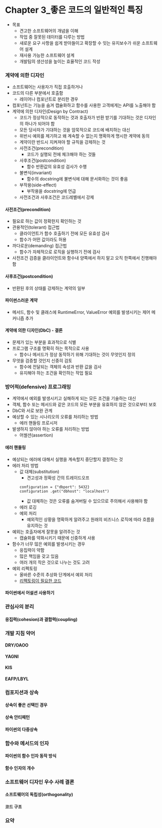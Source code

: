 # Chapter 3_좋은 코드의 일반적인 특징
- 목표
    - 견고한 소프트웨어의 개념을 이해
    - 작업 중 잘못된 데이터를 다루는 방법
    - 새로운 요구 사항을 쉽게 받아들이고 확장할 수 잇는 유지보수가 쉬운 소프트웨어 설계
    - 재사용 가능한 소프트웨어 설계
    - 개발팀의 생산성을 높이는 효율적인 코드 작성
    
### 계약에 의한 디자인
- 소프트웨어는 사용자가 직접 호출하거나 
- 코드의 다른 부분에서 호출함
    - 레이어나 컴포넌트로 분리한 경우
- 컴포넌트는 기능을 숨겨 캡슐화하고 함수를 사용한 고객에게는 API를 노출해야 함
- 계약에 의한 디자인(Design by Contract)
    - 코드가 정상적으로 동작하는 것과 호출자가 반환 받기를 기대하는 것은 디자인의 하나가 되어야 함
    - 모든 당사자가 기대하는 것을 암묵적으로 코드에 배치하는 대신 
    - 위반시 예외를 제기하고 왜 계속할 수 없는지 명확하게 명시한 계약에 동의
    - 계약이란 반드시 지켜져야 할 규칙을 강제하는 것
    - 사전조건(precondition)
        - 코드가 실행되 전에 체크해야 하는 것들
    - 사후조건(postcondition)
        - 함수 반환값의 유효성 검사가 수행
    - 불변식(invariant)
        - 함수의 docstring에 불변식에 대해 문서화하는 것이 좋음
    - 부작용(side-effect)
        - 부작용을 docstring에 언급
    - 사전조건과 사후조건은 코드레벨에서 강제
#### 사전조건(precondition)
- 필요로 하는 값이 정확한지 확인하는 것
- 관용적인(tolerant) 접근법
    - 클라이언트가 함수 호출하기 전에 모든 유효성 검사
    - 함수가 어떤 값이라도 허용
- 까다로운(demanding) 접근법
    - 함수가 자체적으로 로직을 실행하기 전에 검사
- 사전조건 검증을 클라이언트와 함수내 양쪽에서 하지 말고 오직 한쪽에서 진행해야 함
#### 사후조건(postcondition)
- 반환된 후의 상태를 강제하는 계약의 일부
#### 파이썬스러운 계약
- 메서드, 함수 및 클래스에 RuntimeError, ValueError 예외를 발생시키는 제어 메커니즘 추가
#### 계약에 의한 디자인(DbC) - 결론
- 문제가 있는 부분을 효과적으로 식별
- 프로그램 구조를 명확히 하는 목적으로 사용
    - 함수나 메서드가 정상 동작하기 위해 기대하는 것이 무엇인지 정의
- 무엇을 검증할 것인지 신중히 검토
    - 함수에 전달되는 객체의 속성과 반환 값을 검사
    - 유지해야 하는 조건을 확인하는 작업 필요
 
### 방어적(defensive) 프로그래밍
- 계약에서 예외를 발생시키고 실해하게 되는 모든 조건을 기술하는 대신
- 객체, 함수 또는 메서드와 같은 코드의 모든 부분을 유효하지 않은 것으로부터 보호
- DbC와 서로 보완 관계
- 예상할 수 있는 시나리오의 오류를 처리하는 방법
    - 에러 핸들링 프로시저
- 발생하지 않아야 하는 오류를 처리하는 방법
    - 어썰션(assertion)
#### 에러 핸들링
- 예상되는 에러에 대해서 실행을 계속할지 중단할지 결정하는 것
- 에러 처리 방법
    - 값 대체(substitution)
        - 견고성과 정확성 간의 트레이드오프
        ``` 
        configuration = {"dbport": 5432}
        configuration .get("dbhost": "localhost")
        ```
        - 값 대체하는 것은 오류를 숨겨버릴 수 있으므로 주의해서 사용해야 함 
    - 에러 로깅
    - 예외 처리
        - 예외적인 상황을 명확하게 알려주고 원래의 비즈니스 로직에 따라 흐름을 유지하는 것
- 예외는 호출자에게 잘못을 알려주는 것
    - 캡슐화를 약화시키기 때문에 신중하게 사용
- 함수가 너무 많은 예외를 발생시키는 경우
    - 응집력이 약함
    - 많은 책임을 갖고 있음
    - 여러 개의 작은 것으로 나누는 것도 고려
- 예외 리펙토링
    - 올바른 수준의 추상화 단계에서 예외 처리
    - [리펙토링이 필요한 코드](errorhandling1.py)
#### 파이썬에서 어설션 사용하기
### 관심사의 분리
#### 응집력(cohesion)과 결합력(coupling)
### 개발 지침 약어
#### DRY/OAOO
#### YAGNI
#### KIS
#### EAFP/LBYL
### 컴포지션과 상속
#### 상속이 좋은 선택인 경우
#### 상속 안티패턴
#### 파이썬의 다중상속
### 함수와 메서드의 인자
#### 파이썬의 함수 인자 동작 방식
#### 함수 인자의 개수
### 소프트웨어 디자인 우수 사례 결론
#### 소프트웨어의 독립성(orthogonality)
#### 코드 구조
### 요약


